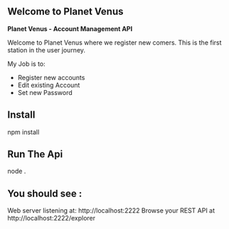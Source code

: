 ## Welcome to Planet Venus

**Planet Venus - Account Management API**

Welcome to Planet Venus where we register new comers. This is the first station in the user journey. 

My Job is to:

* Register new accounts
* Edit existing Account
* Set new Password

## Install 
npm install 

## Run The Api 
node . 

## You should see :

Web server listening at: http://localhost:2222
Browse your REST API at http://localhost:2222/explorer

